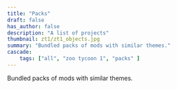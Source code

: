 ```yaml
---
title: "Packs"
draft: false
has_author: false
description: "A list of projects"
thumbnail: zt1/zt1_objects.jpg
summary: "Bundled packs of mods with similar themes."
cascade:
    tags: ["all", "zoo tycoon 1", "packs" ]
---
```


Bundled packs of mods with similar themes.